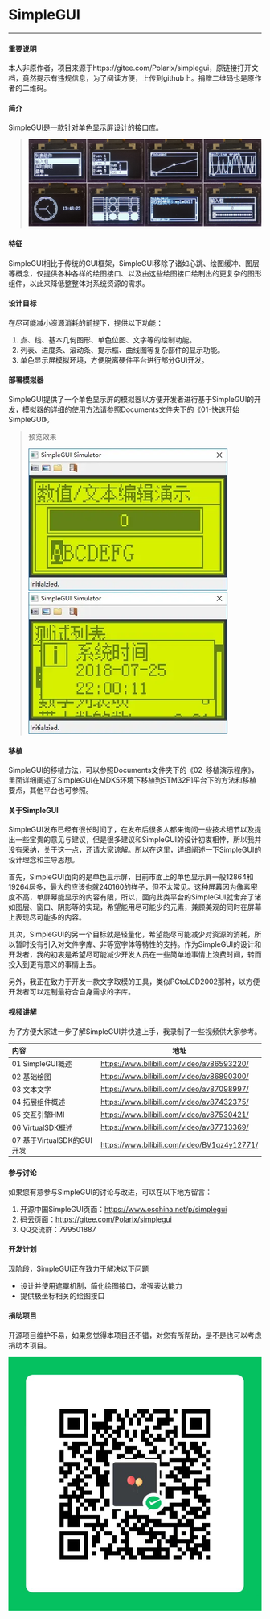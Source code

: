 # SimpleGUI

---
#### 重要说明
本人非原作者，项目来源于https://gitee.com/Polarix/simplegui，原链接打开文档，竟然提示有违规信息，为了阅读方便，上传到github上。捐赠二维码也是原作者的二维码。

#### 简介

SimpleGUI是一款针对单色显示屏设计的接口库。

> ![SimpleGUI在SSD1306主控制器的OLED显示屏上的显示效果](Images/Perview.png "SimpleGUI在SSD1306主控制器的OLED显示屏上的显示效果")

#### 特征

SimpleGUI相比于传统的GUI框架，SimpleGUI移除了诸如心跳、绘图缓冲、图层等概念，仅提供各种各样的绘图接口、以及由这些绘图接口绘制出的更复杂的图形组件，以此来降低整整体对系统资源的需求。

#### 设计目标

在尽可能减小资源消耗的前提下，提供以下功能：

1. 点、线、基本几何图形、单色位图、文字等的绘制功能。
2. 列表、进度条、滚动条、提示框、曲线图等复杂部件的显示功能。
3. 单色显示屏模拟环境，方便脱离硬件平台进行部分GUI开发。

#### 部署模拟器

SimpleGUI提供了一个单色显示屏的模拟器以方便开发者进行基于SimpleGUI的开发，模拟器的详细的使用方法请参照Documents文件夹下的《01-快速开始SimpleGUI》。

> 预览效果
> 
> ![模拟器预览1](Images/Simulator01.png "模拟器预览1")
> ![模拟器预览2](Images/Simulator02.png "模拟器预览2")

#### 移植

SimpleGUI的移植方法，可以参照Documents文件夹下的《02-移植演示程序》，里面详细阐述了SimpleGUI在MDK5环境下移植到STM32F1平台下的方法和移植要点，其他平台也可参照。

#### 关于SimpleGUI

SimpleGUI发布已经有很长时间了，在发布后很多人都来询问一些技术细节以及提出一些宝贵的意见与建议，但是很多建议和SimpleGUI的设计初衷相悖，所以我并没有采纳，关于这一点，还请大家谅解。所以在这里，详细阐述一下SimpleGUI的设计理念和主导思想。

首先，SimpleGUI面向的是单色显示屏，目前市面上的单色显示屏一般12864和19264居多，最大的应该也就240160的样子，但不太常见。这种屏幕因为像素密度不高，单屏幕能显示的内容有限，所以，面向此类平台的SimpleGUI就舍弃了诸如图层、窗口、阴影等的实现，希望能用尽可能少的元素，兼顾美观的同时在屏幕上表现尽可能多的内容。

其次，SimpleGUI的另一个目标就是轻量化，希望能尽可能减少对资源的消耗，所以暂时没有引入对文件字库、非等宽字体等特性的支持。作为SimpleGUI的设计和开发者，我的初衷是希望尽可能减少开发人员在一些简单地事情上浪费时间，转而投入到更有意义的事情上去。

另外，我正在致力于开发一款文字取模的工具，类似PCtoLCD2002那种，以方便开发者可以定制最符合自身需求的字库。

#### 视频讲解

为了方便大家进一步了解SimpleGUI并快速上手，我录制了一些视频供大家参考。  

| 内容                    | 地址                                           |
|:--------------------- | -------------------------------------------- |
| 01 SimpleGUI概述        | https://www.bilibili.com/video/av86593220/   |
| 02 基础绘图               | https://www.bilibili.com/video/av86890300/   |
| 03 文本文字               | https://www.bilibili.com/video/av87098997/   |
| 04 拓展组件概述             | https://www.bilibili.com/video/av87432375/   |
| 05 交互引擎HMI            | https://www.bilibili.com/video/av87530421/   |
| 06 VirtualSDK概述       | https://www.bilibili.com/video/av87713369/   |
| 07 基于VirtualSDK的GUI开发 | https://www.bilibili.com/video/BV1qz4y12771/ |

#### 参与讨论

如果您有意参与SimpleGUI的讨论与改进，可以在以下地方留言：

1. 开源中国SimpleGUI页面：https://www.oschina.net/p/simplegui
2. 码云页面：https://gitee.com/Polarix/simplegui
3. QQ交流群：799501887

#### 开发计划

现阶段，SimpleGUI正在致力于解决以下问题

- 设计并使用遮罩机制，简化绘图接口，增强表达能力
- 提供极坐标相关的绘图接口

#### 捐助项目

开源项目维护不易，如果您觉得本项目还不错，对您有所帮助，是不是也可以考虑捐助本项目。

![](Images/WeiChatQRCode.png "微信二维码")
